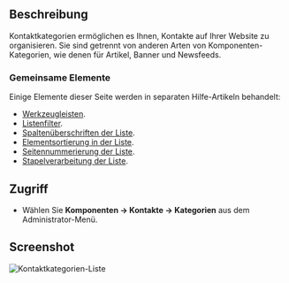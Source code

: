 <!-- Filename: Help4.x:Contacts:_Categories / Display title: Kontakte: Kategorien -->

## Beschreibung

Kontaktkategorien ermöglichen es Ihnen, Kontakte auf Ihrer Website zu organisieren. Sie sind getrennt von anderen Arten von Komponenten-Kategorien, wie denen für Artikel, Banner und Newsfeeds.

### Gemeinsame Elemente

Einige Elemente dieser Seite werden in separaten Hilfe-Artikeln behandelt:

* [Werkzeugleisten](jdocmanual?article=help/common-elements/toolbars).
* [Listenfilter](jdocmanual?article=help/common-elements/list-filters).
* [Spaltenüberschriften der Liste](jdocmanual?article=help/common-elements/list-column-headers).
* [Elementsortierung in der Liste](jdocmanual?article=help/common-elements/list-ordering).
* [Seitennummerierung der Liste](jdocmanual?article=help/common-elements/list-pagination).
* [Stapelverarbeitung der Liste](jdocmanual?article=help/common-elements/list-batch-process).

## Zugriff

- Wählen Sie **Komponenten → Kontakte → Kategorien** aus dem Administrator-Menü.

## Screenshot

![Kontaktkategorien-Liste](../../../de/images/contacts/contacts-categories-list.png)

<!-- Translated from English with ChatGPT 2024-09-02 ->
